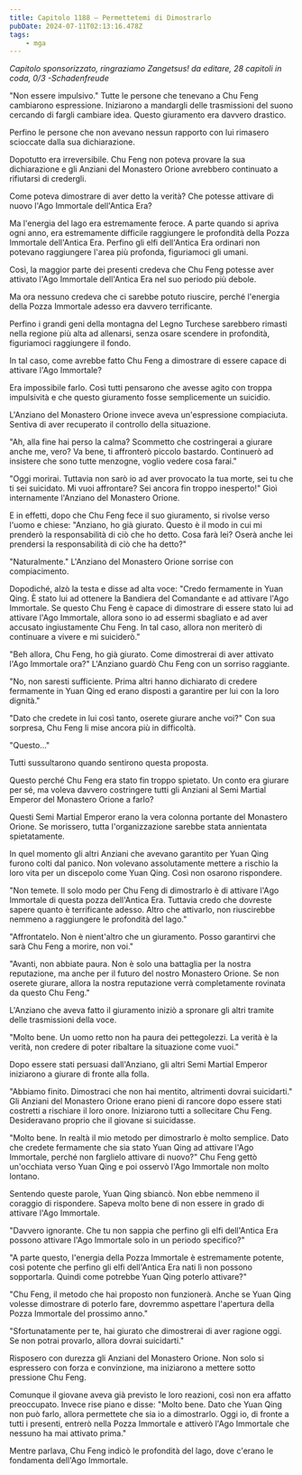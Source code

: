 ```yaml
---
title: Capitolo 1188 – Permettetemi di Dimostrarlo
pubDate: 2024-07-11T02:13:16.478Z
tags:
    - mga
---
```



<em>Capitolo sponsorizzato, ringraziamo Zangetsus!
da editare,
28 capitoli in coda, 0/3
-Schadenfreude</em>


"Non essere impulsivo." Tutte le persone che tenevano a Chu Feng cambiarono espressione. Iniziarono a mandargli delle trasmissioni del suono cercando di fargli cambiare idea. Questo giuramento era davvero drastico.


Perfino le persone che non avevano nessun rapporto con lui rimasero scioccate dalla sua dichiarazione.


Dopotutto era irreversibile. Chu Feng non poteva provare la sua dichiarazione e gli Anziani del Monastero Orione avrebbero continuato a rifiutarsi di credergli.


Come poteva dimostrare di aver detto la verità? Che potesse attivare di nuovo l'Ago Immortale dell'Antica Era?


Ma l'energia del lago era estremamente feroce. A parte quando si apriva ogni anno, era estremamente difficile raggiungere le profondità della Pozza Immortale dell'Antica Era. Perfino gli elfi dell'Antica Era ordinari non potevano raggiungere l'area più profonda, figuriamoci gli umani.


Così, la maggior parte dei presenti credeva che Chu Feng potesse aver attivato l'Ago Immortale dell'Antica Era nel suo periodo più debole.


Ma ora nessuno credeva che ci sarebbe potuto riuscire, perché l'energia della Pozza Immortale adesso era davvero terrificante.


Perfino i grandi geni della montagna del Legno Turchese sarebbero rimasti nella regione più alta ad allenarsi, senza osare scendere in profondità, figuriamoci raggiungere il fondo.


In tal caso, come avrebbe fatto Chu Feng a dimostrare di essere capace di attivare l'Ago Immortale?


Era impossibile farlo. Così tutti pensarono che avesse agito con troppa impulsività e che questo giuramento fosse semplicemente un suicidio.


L'Anziano del Monastero Orione invece aveva un'espressione compiaciuta. Sentiva di aver recuperato il controllo della situazione.


"Ah, alla fine hai perso la calma? Scommetto che costringerai a giurare anche me, vero? Va bene, ti affronterò piccolo bastardo. Continuerò ad insistere che sono tutte menzogne, voglio vedere cosa farai."


"Oggi morirai. Tuttavia non sarò io ad aver provocato la tua morte, sei tu che ti sei suicidato. Mi vuoi affrontare? Sei ancora fin troppo inesperto!" Gioì internamente l'Anziano del Monastero Orione.


E in effetti, dopo che Chu Feng fece il suo giuramento, si rivolse verso l'uomo e chiese: "Anziano, ho già giurato. Questo è il modo in cui mi prenderò la responsabilità di ciò che ho detto. Cosa farà lei? Oserà anche lei prendersi la responsabilità di ciò che ha detto?"


"Naturalmente." L'Anziano del Monastero Orione sorrise con compiacimento.


Dopodiché, alzò la testa e disse ad alta voce: "Credo fermamente in Yuan Qing. È stato lui ad ottenere la Bandiera del Comandante e ad attivare l'Ago Immortale. Se questo Chu Feng è capace di dimostrare di essere stato lui ad attivare l'Ago Immortale, allora sono io ad essermi sbagliato e ad aver accusato ingiustamente Chu Feng. In tal caso, allora non meriterò di continuare a vivere e mi suiciderò."


"Beh allora, Chu Feng, ho già giurato. Come dimostrerai di aver attivato l'Ago Immortale ora?" L'Anziano guardò Chu Feng con un sorriso raggiante.


"No, non saresti sufficiente. Prima altri hanno dichiarato di credere fermamente in Yuan Qing ed erano disposti a garantire per lui con la loro dignità."


"Dato che credete in lui così tanto, oserete giurare anche voi?" Con sua sorpresa, Chu Feng li mise ancora più in difficoltà.


"Questo..."


Tutti sussultarono quando sentirono questa proposta.


Questo perché Chu Feng era stato fin troppo spietato. Un conto era giurare per sé, ma voleva davvero costringere tutti gli Anziani al Semi Martial Emperor del Monastero Orione a farlo?


Questi Semi Martial Emperor erano la vera colonna portante del Monastero Orione. Se morissero, tutta l'organizzazione sarebbe stata annientata spietatamente.


In quel momento gli altri Anziani che avevano garantito per Yuan Qing furono colti dal panico. Non volevano assolutamente mettere a rischio la loro vita per un discepolo come Yuan Qing. Così non osarono rispondere.


"Non temete. Il solo modo per Chu Feng di dimostrarlo è di attivare l'Ago Immortale di questa pozza dell'Antica Era. Tuttavia credo che dovreste sapere quanto è terrificante adesso. Altro che attivarlo, non riuscirebbe nemmeno a raggiungere le profondità del lago."


"Affrontatelo. Non è nient'altro che un giuramento. Posso garantirvi che sarà Chu Feng a morire, non voi."


"Avanti, non abbiate paura. Non è solo una battaglia per la nostra reputazione, ma anche per il futuro del nostro Monastero Orione. Se non oserete giurare, allora la nostra reputazione verrà completamente rovinata da questo Chu Feng."


L'Anziano che aveva fatto il giuramento iniziò a spronare gli altri tramite delle trasmissioni della voce.


"Molto bene. Un uomo retto non ha paura dei pettegolezzi. La verità è la verità, non credere di poter ribaltare la situazione come vuoi."


Dopo essere stati persuasi dall'Anziano, gli altri Semi Martial Emperor iniziarono a giurare di fronte alla folla.


"Abbiamo finito. Dimostraci che non hai mentito, altrimenti dovrai suicidarti." Gli Anziani del Monastero Orione erano pieni di rancore dopo essere stati costretti a rischiare il loro onore. Iniziarono tutti a sollecitare Chu Feng. Desideravano proprio che il giovane si suicidasse.


"Molto bene. In realtà il mio metodo per dimostrarlo è molto semplice. Dato che credete fermamente che sia stato Yuan Qing ad attivare l'Ago Immortale, perché non farglielo attivare di nuovo?" Chu Feng gettò un'occhiata verso Yuan Qing e poi osservò l'Ago Immortale non molto lontano.


Sentendo queste parole, Yuan Qing sbiancò. Non ebbe nemmeno il coraggio di rispondere. Sapeva molto bene di non essere in grado di attivare l'Ago Immortale.


"Davvero ignorante. Che tu non sappia che perfino gli elfi dell'Antica Era possono attivare l'Ago Immortale solo in un periodo specifico?"


"A parte questo, l'energia della Pozza Immortale è estremamente potente, così potente che perfino gli elfi dell'Antica Era nati lì non possono sopportarla. Quindi come potrebbe Yuan Qing poterlo attivare?"


"Chu Feng, il metodo che hai proposto non funzionerà. Anche se Yuan Qing volesse dimostrare di poterlo fare, dovremmo aspettare l'apertura della Pozza Immortale del prossimo anno."


"Sfortunatamente per te, hai giurato che dimostrerai di aver ragione oggi. Se non potrai provarlo, allora dovrai suicidarti."


Risposero con durezza gli Anziani del Monastero Orione. Non solo si espressero con forza e convinzione, ma iniziarono a mettere sotto pressione Chu Feng.


Comunque il giovane aveva già previsto le loro reazioni, così non era affatto preoccupato. Invece rise piano e disse: "Molto bene. Dato che Yuan Qing non può farlo, allora permettete che sia io a dimostrarlo. Oggi io, di fronte a tutti i presenti, entrerò nella Pozza Immortale e attiverò l'Ago Immortale che nessuno ha mai attivato prima."


Mentre parlava, Chu Feng indicò le profondità del lago, dove c'erano le fondamenta dell'Ago Immortale.
                                


                                



